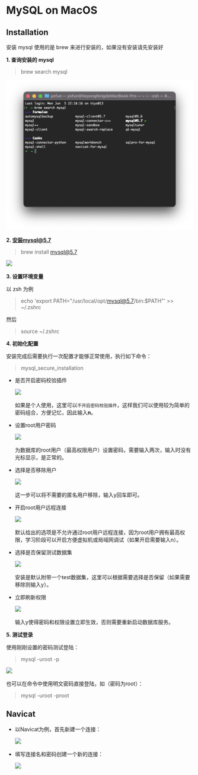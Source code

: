 # MySQL on MacOS

## Installation

安装 mysql 使用的是 brew 来进行安装的，如果没有安装请先安装好

**1. 查询安装的 mysql**

> brew search mysql

![](./static/search.png)

**2. 安装mysql@5.7**

> brew install mysql@5.7

![](https://img-blog.csdnimg.cn/img_convert/0717e56e6a1ee7c3a963dbcc612d27a9.png)

**3. 设置环境变量**

以 zsh 为例

> echo 'export PATH="/usr/local/opt/mysql@5.7/bin:$PATH"' >> ~/.zshrc

然后

> source ~/.zshrc

**4. 初始化配置**

安装完成后需要执行一次配置才能够正常使用，执行如下命令：

> mysql_secure_installation

- 是否开启密码校验插件

  ![](https://img-blog.csdnimg.cn/img_convert/c6e3337e553daaa59f23d4d569ed7193.png)

  如果是个人使用，这里可以`不开启密码校验插件`，这样我们可以使用较为简单的密码组合，方便记忆，因此输入**n**。

- 设置root用户密码

  ![](https://img-blog.csdnimg.cn/img_convert/52fdd580745940d2210444e279eb5ca1.png)

  为数据库的root用户（最高权限用户）设置密码，需要输入两次，输入时没有光标显示，是正常的。

- 选择是否移除用户

  ![](https://img-blog.csdnimg.cn/img_convert/736099a65bec4218b70506bdfbda0112.png)

  这一步可以将不需要的匿名用户移除，输入y回车即可。

- 开启root用户远程连接

  ![](https://img-blog.csdnimg.cn/img_convert/37609b0ad6eb33db675b4705f243b447.png)

  默认给出的选项是不允许通过root用户远程连接，因为root用户拥有最高权限，学习阶段可以开启方便虚拟机或局域网调试（如果开启需要输入n）。

- 选择是否保留测试数据集

  ![](https://img-blog.csdnimg.cn/img_convert/165f55e226543d4eb323e463881290f4.png)

  安装是默认附带一个test数据集，这里可以根据需要选择是否保留（如果需要移除则输入y）。

- 立即刷新权限

  ![](https://img-blog.csdnimg.cn/img_convert/56bb53a8824939e121b24f8d900f2542.png)

  输入y使得密码和权限设置立即生效，否则需要重新启动数据库服务。

**5. 测试登录**

使用刚刚设置的密码测试登陆：

> mysql -uroot -p

![](https://img-blog.csdnimg.cn/img_convert/7b67a8a112356f76cf2f15b802b009b1.png)

也可以在命令中使用明文密码直接登陆，如（密码为root）：

> mysql -uroot -proot

## Navicat

- 以Navicat为例，首先新建一个连接：

  ![](https://img-blog.csdnimg.cn/img_convert/4544803ab9b1459b5a298be73da121e4.png)

- 填写连接名和密码创建一个新的连接：

  ![](https://img-blog.csdnimg.cn/img_convert/6ba22de788f8127651f3c5b9567d1111.png)